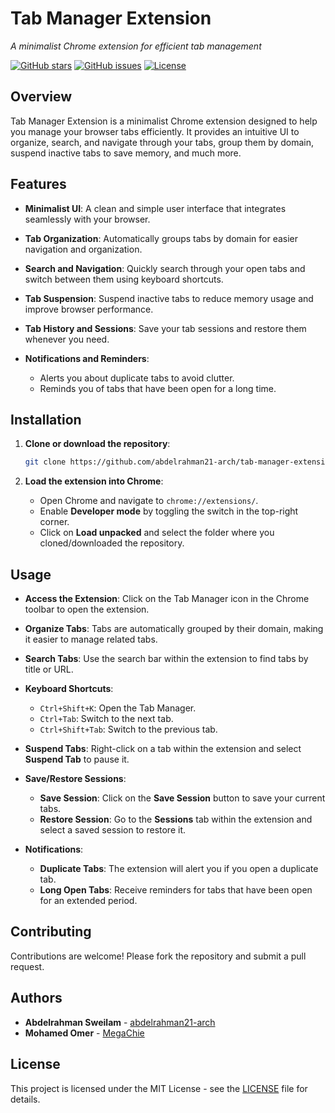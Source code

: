 # Tab Manager Extension


*A minimalist Chrome extension for efficient tab management*

[![GitHub stars](https://img.shields.io/github/stars/abdelrahman21-arch/tab-manager-extension)](https://github.com/abdelrahman21-arch/tab-manager-extension/stargazers)
[![GitHub issues](https://img.shields.io/github/issues/abdelrahman21-arch/tab-manager-extension)](https://github.com/abdelrahman21-arch/tab-manager-extension/issues)
[![License](https://img.shields.io/github/license/abdelrahman21-arch/tab-manager-extension)](LICENSE)

## Overview

Tab Manager Extension is a minimalist Chrome extension designed to help you manage your browser tabs efficiently. It provides an intuitive UI to organize, search, and navigate through your tabs, group them by domain, suspend inactive tabs to save memory, and much more.

## Features

- **Minimalist UI**: A clean and simple user interface that integrates seamlessly with your browser.

- **Tab Organization**: Automatically groups tabs by domain for easier navigation and organization.

- **Search and Navigation**: Quickly search through your open tabs and switch between them using keyboard shortcuts.

- **Tab Suspension**: Suspend inactive tabs to reduce memory usage and improve browser performance.

- **Tab History and Sessions**: Save your tab sessions and restore them whenever you need.

- **Notifications and Reminders**:
  - Alerts you about duplicate tabs to avoid clutter.
  - Reminds you of tabs that have been open for a long time.

## Installation

1. **Clone or download the repository**:

   ```bash
   git clone https://github.com/abdelrahman21-arch/tab-manager-extension.git
   ```

2. **Load the extension into Chrome**:

   - Open Chrome and navigate to `chrome://extensions/`.
   - Enable **Developer mode** by toggling the switch in the top-right corner.
   - Click on **Load unpacked** and select the folder where you cloned/downloaded the repository.

## Usage

- **Access the Extension**: Click on the Tab Manager icon in the Chrome toolbar to open the extension.

- **Organize Tabs**: Tabs are automatically grouped by their domain, making it easier to manage related tabs.

- **Search Tabs**: Use the search bar within the extension to find tabs by title or URL.

- **Keyboard Shortcuts**:
  - `Ctrl+Shift+K`: Open the Tab Manager.
  - `Ctrl+Tab`: Switch to the next tab.
  - `Ctrl+Shift+Tab`: Switch to the previous tab.

- **Suspend Tabs**: Right-click on a tab within the extension and select **Suspend Tab** to pause it.

- **Save/Restore Sessions**:
  - **Save Session**: Click on the **Save Session** button to save your current tabs.
  - **Restore Session**: Go to the **Sessions** tab within the extension and select a saved session to restore it.

- **Notifications**:
  - **Duplicate Tabs**: The extension will alert you if you open a duplicate tab.
  - **Long Open Tabs**: Receive reminders for tabs that have been open for an extended period.

## Contributing

Contributions are welcome! Please fork the repository and submit a pull request.

## Authors

- **Abdelrahman Sweilam** - [abdelrahman21-arch](https://github.com/abdelrahman21-arch)
- **Mohamed Omer** - [MegaChie](https://github.com/MegaChie)

## License

This project is licensed under the MIT License - see the [LICENSE](LICENSE) file for details.
